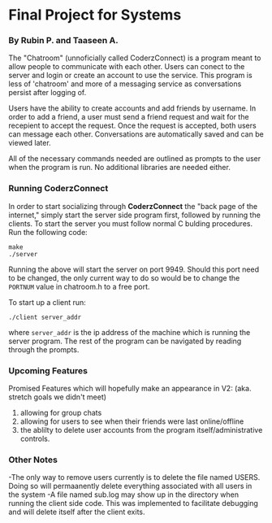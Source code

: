 # Final Project for Systems
### By Rubin P. and Taaseen A.

The "Chatroom" (unnoficially called CoderzConnect) is a program meant to allow people to communicate with each other. Users can conect to the server and login or create an account to use the service. This program is less of 'chatroom' and more of a messaging service as conversations persist after logging of. 

Users have the ability to create accounts and add friends by username. In order to add a friend, a user must send a friend request and wait for the recepient to accept the request. Once the request is accepted, both users can message each other. Conversations are automatically saved and can be viewed later. 

All of the necessary commands needed are outlined as prompts to the user when the program is run. No additional libraries are needed either.

### Running CoderzConnect
In order to start socializing through **CoderzConnect** the "back page of the internet," simply start the server side program first, followed by running the clients.
To start the server you must follow normal C bulding procedures. Run the following code:

```
make
./server
```
Running the above will start the server on port 9949. Should this port need to be changed, the only current way to do so would be to change the `PORTNUM` value in chatroom.h to a free port.

To start up a client run:
```
./client server_addr
```
where `server_addr` is the ip address of the machine which is running the server program. The rest of the program can be navigated by reading through the prompts.

### Upcoming Features
Promised Features which will hopefully make an appearance in V2:
(aka. stretch goals we didn't meet)
1. allowing for group chats
2. allowing for users to see when their friends were last online/offline
3. the ablilty to delete user accounts from the program itself/administrative controls.

### Other Notes
-The only way to remove users currently is to delete the file named USERS. Doing so will permaanently delete everything associated with all users in the system
-A file named sub.log may show up in the directory when running the client side code. This was implemented to facilitate debugging and will delete itself after the client exits. 
